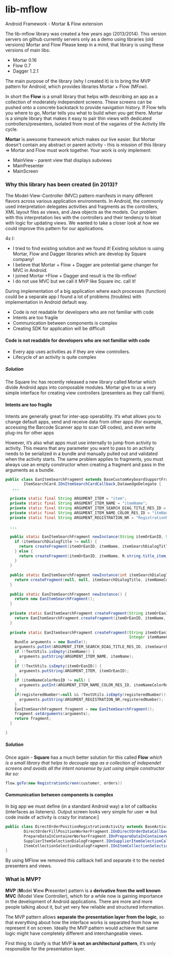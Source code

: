 # lib-mflow
Android Framework - Mortar &amp; Flow extension

The lib-mflow library was created a few years ago (2013/2014). This version 
servers on github currently servers only as a demo using libraries (old versions) Mortar and Flow
Please keep in a mind, that library is using these versions of main libs:

* Mortar 0.16
* Flow 0.7
* Dagger 1.2.1

The main purpose of the library (why I created it) is to bring the MVP pattern for Android, which 
provides libraries Mortar + Flow (MFow).

In short the **Flow** is a small library that helps with describing an app as a collection of 
moderately independent screens. These screens can be pushed onto a concrete backstack to provide navigation history.
If Flow tells you where to go, Mortar tells you what to build when you get there. Mortar is a 
simple library that makes it easy to pair thin views with dedicated controllers/presenters, 
isolated from most of the vagaries of the Activity life cycle.

**Mortar** is awesome framework which makes our live easier. But Mortar doesn't contain any abstract or parent activity - this is mission of this library => Mortar and Flow must work together.
Your work is only implement:

* MainView - parent view that displays subviews
* MainPresenter
* MainScreen

### Why this library has been created (in 2013)?

The Model-View-Controller (MVC) pattern manifests in many different flavors across various 
application environments.
In Android, the commonly used interpretation delegates activities and fragments as the controllers, 
XML layout files as views, and Java objects as the models.
Our problem with this interpretation lies with the controllers and their tendency to bloat with 
logic for updating views. We wanted to take a closer look at how we could improve this pattern for 
our applications.

4x I:

* I tried to find existing solution and we found it! Existing solution is using Mortar, Flow and 
Dagger libraries which are develop by Square company!
* I believe that Mortar + Flow + Dagger are potential game changer for MVC in Android.
* I joined Mortar +Flow + Dagger and result is the lib-mflow!
* I do not use MVC but we call it MVP like Square inc. call it!

During implementation of a big application where each processes (function) could be a separate app
 I found a lot of problems (troubles) with implementation in Android default way.
 
* Code is not readable for developers who are not familiar with code
* Intents are too fragile
* Communication between components is complex 
* Creating SDK for application will be difficult
 
#### Code is not readable for developers who are not familiar with code

* Every app uses activities as if they are view controllers.
* Lifecycle of an activity is quite complex

##### Solution

The Square Inc has recently released a new library called Mortar which divide Android apps into composable modules.
Mortar give to us a very simple interface for creating view controllers (presenters as they call them).


#### Intents are too fragile

Intents are generally great for inter-app operability. It’s what allows you to change default apps, 
send and receive data from other apps (for example, accessing the Barcode Scanner app to scan QR codes), 
and even write plug-ins for other apps

However, it’s also what apps must use internally to jump from activity to activity. 
This means that any parameter you want to pass to an activity needs to be serialized in a bundle 
and manually pulled  out and validated when the activity starts.
The same problem applies to fragments, you must always use an empty constructor when creating a 
fragment and pass in the arguments as a bundle. 

```java
public class EanItemSearchFragment extends BaseCustomKeyboardSupportFragment implements ItemSearchWorkerFragment.IOnItemSearchWorkerFragmentCallback,
        ItemSearchCard.IOnItemSearchCardCallback,DatawedgeDelegate {
   ...
 
  private static final String ARGUMENT_ITEM = "item";
  private static final String ARGUMENT_ITEM_NAME = "itemName";
  private static final String ARGUMENT_ITEM_SEARCH_DIAG_TITLE_RES_ID = "searchDiagTitle";
  private static final String ARGUMENT_ITEM_NAME_COLOR_RES_ID = "itmNameColorResID";
  private static final String ARGUMENT_REGISTRATION_NR = "RegistrationNr";
 
  ...
 
  public static EanItemSearchFragment newInstance(String itemOrEanID, String itemName, Integer itemSearchDialogTitle) {
    if (itemSearchDialogTitle != null) {
      return createFragment(itemOrEanID, itemName, itemSearchDialogTitle.intValue());
    } else {
      return createFragment(itemOrEanID, itemName, R.string.title_item_search_dialog);
    }
  }
 
  public static EanItemSearchFragment newInstance(int itemSearchDialogTitle, Integer itemNameColorResID) {
    return createFragment(null, null, itemSearchDialogTitle, itemNameColorResID,null);
  }
 
  public static EanItemSearchFragment newInstance() {
    return new EanItemSearchFragment();
  }
 
  private static EanItemSearchFragment createFragment(String itemOrEanID, String itemName, int itemSearchTitleResID) {
    return EanItemSearchFragment.createFragment(itemOrEanID, itemName, itemSearchTitleResID, null,null);
  }
 
  private static EanItemSearchFragment createFragment(String itemOrEanID, String itemName, int itemSearchTitleResID,
                                                      Integer itemNameColorResID, String registeredNumber) {
    Bundle arguments = new Bundle();
    arguments.putInt(ARGUMENT_ITEM_SEARCH_DIAG_TITLE_RES_ID, itemSearchTitleResID);
    if (!TextUtils.isEmpty(itemName)) {
      arguments.putString(ARGUMENT_ITEM_NAME, itemName);
    }
    if (!TextUtils.isEmpty(itemOrEanID)) {
      arguments.putString(ARGUMENT_ITEM, itemOrEanID);
    }
    if (itemNameColorResID != null) {
      arguments.putInt(ARGUMENT_ITEM_NAME_COLOR_RES_ID, itemNameColorResID);
    }
    if(registeredNumber!=null && !TextUtils.isEmpty(registeredNumber)){
      arguments.putString(ARGUMENT_REGISTRATION_NR,registeredNumber);
    }
    EanItemSearchFragment fragment = new EanItemSearchFragment();
    fragment.setArguments(arguments);
    return fragment;
  }

}
```

##### Solution

Once again - **Square** has a much better solution for this called **Flow** _which is a small 
library that helps to decouple app as a collection of independet screens and avoids all the intent 
nonsense by just using simple constructor lke so:_

```java
flow.goTo(new RegistrationScreen(customer, orders))
```

#### Communication between components is complex
In big app we must define (in a standard Android way) a lot of callbacks (interfaces as listeners). 
Output screen looks very simple for user => but code inside of activity is crazy for instance:]
```java
public class DirectOrderPositionRegistrationActivity extends BaseActivity implements IOnItemSearchCallback,
        DirectOrderFillPositionWorkerFragment.IOnDirectOrderDataCallback, IOnAlertDialogCallback,
        PrepareDataInContainerWorkerFragment.IOnPrepareDataInContainerWorkerFragmentCallback,
        SupplierItemSelectionDialogFragment.IOnSupplierItemSelectionCallback, QuantityUomFragment.IOnBaseItemInfoCallback,
        ItemCollectionSelectionDialogFragment.IOnItemCollectionSelectionCallback {
}
```
By using MFlow we removed this callback hell and separate it to the nested presenters and views.


### What is MVP?

**MVP** (**M**odel **V**iew **P**resenter) pattern is a **derivative from the well known MVC** 
(Model View Controller), which for a while now is gaining importance in the development of Android 
applications. There are more and more people talking about it, but yet very few reliable and 
structured information.
 
The MVP pattern allows **separate the presentation layer from the logic**, so that everything about 
how the interface works is separated from how we represent it on screen. Ideally the MVP pattern 
would achieve that same logic might have completely different and interchangeable views.
 
First thing to clarify is that MVP **is not an architectural pattern**, it’s only responsible for 
the presentation layer.

